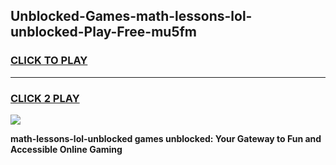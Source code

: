 
## Unblocked-Games-math-lessons-lol-unblocked-Play-Free-mu5fm
<h3>
<a href="https://premium76.site?title=math-lessons-lol-unblocked&ref=23A">CLICK TO PLAY</a></h3>
<hr>

<h3>
<a href="https://premium76.site?title=math-lessons-lol-unblocked&ref=23A">CLICK 2 PLAY</a>
  
</h3>

<a href="https://premium76.site?title=math-lessons-lol-unblocked&ref=23A"><img src="https://clearcache.store/games.png"></a>


**math-lessons-lol-unblocked games unblocked: Your Gateway to Fun and Accessible Online Gaming**
